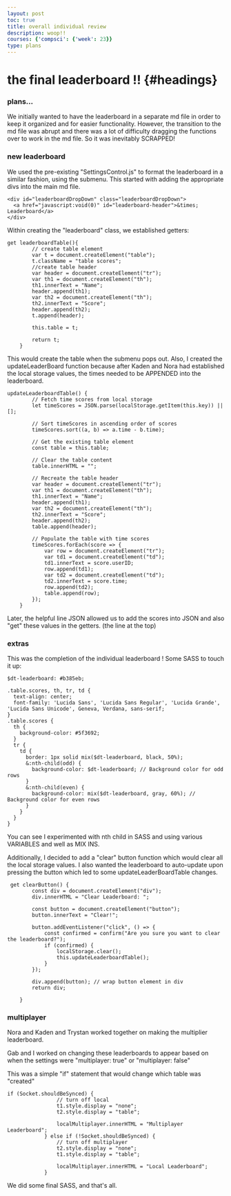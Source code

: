 ```yaml
---
layout: post
toc: true
title: overall individual review
description: woop!!
courses: {'compsci': {'week': 23}}
type: plans
---
```


# the final leaderboard !! {#headings}

### plans...
We initially wanted to have the leaderboard in a separate md file in order to keep it organized and for easier functionality. However, the transition to the md file was abrupt and there was a lot of difficulty dragging the functions over to work in the md file. So it was inevitably SCRAPPED!

### new leaderboard 
We used the pre-existing "SettingsControl.js" to format the leaderboard in a similar fashion, using the submenu. This started with adding the appropriate divs into the main md file. 

```
<div id="leaderboardDropDown" class="leaderboardDropDown">
  <a href="javascript:void(0)" id="leaderboard-header">&times; Leaderboard</a>
</div>
```

Within creating the "leaderboard" class, we established getters:
```
get leaderboardTable(){
        // create table element
        var t = document.createElement("table");
        t.className = "table scores";
        //create table header
        var header = document.createElement("tr");
        var th1 = document.createElement("th");
        th1.innerText = "Name";
        header.append(th1);
        var th2 = document.createElement("th");
        th2.innerText = "Score";
        header.append(th2);
        t.append(header);

        this.table = t;

        return t;
    }
```

This would create the table when the submenu pops out. Also, I created the updateLeaderBoard function because after Kaden and Nora had established the local storage values, the times needed to be APPENDED into the leaderboard. 

```
updateLeaderboardTable() {
        // Fetch time scores from local storage
        let timeScores = JSON.parse(localStorage.getItem(this.key)) || [];
    
        // Sort timeScores in ascending order of scores
        timeScores.sort((a, b) => a.time - b.time);
    
        // Get the existing table element
        const table = this.table;
    
        // Clear the table content
        table.innerHTML = "";
    
        // Recreate the table header
        var header = document.createElement("tr");
        var th1 = document.createElement("th");
        th1.innerText = "Name";
        header.append(th1);
        var th2 = document.createElement("th");
        th2.innerText = "Score";
        header.append(th2);
        table.append(header);
    
        // Populate the table with time scores
        timeScores.forEach(score => {
            var row = document.createElement("tr");
            var td1 = document.createElement("td");
            td1.innerText = score.userID;
            row.append(td1);
            var td2 = document.createElement("td");
            td2.innerText = score.time;
            row.append(td2);
            table.append(row);
        });
    }    
```

Later, the helpful line JSON allowed us to add the scores into JSON and also "get" these values in the getters. (the line at the top)

### extras

This was the completion of the individual leaderboard ! Some SASS to touch it up:
```
$dt-leaderboard: #b385eb;

.table.scores, th, tr, td {
  text-align: center;
  font-family: 'Lucida Sans', 'Lucida Sans Regular', 'Lucida Grande', 'Lucida Sans Unicode', Geneva, Verdana, sans-serif;
}
.table.scores {
  th {
    background-color: #5f3692;
  }
  tr {
    td {
      border: 1px solid mix($dt-leaderboard, black, 50%);
      &:nth-child(odd) {
        background-color: $dt-leaderboard; // Background color for odd rows
      }
      &:nth-child(even) {
        background-color: mix($dt-leaderboard, gray, 60%); // Background color for even rows
      }
    }
  }
}
```

You can see I experimented with nth child in SASS and using various VARIABLES and well as MIX INS.

Additionally, I decided to add a "clear" button function which would clear all the local storage values. I also wanted the leaderboard to auto-update upon pressing the button which led to some updateLeaderBoardTable changes.

```
 get clearButton() {
        const div = document.createElement("div");
        div.innerHTML = "Clear Leaderboard: ";
        
        const button = document.createElement("button");
        button.innerText = "Clear!";
    
        button.addEventListener("click", () => {
            const confirmed = confirm("Are you sure you want to clear the leaderboard?");
            if (confirmed) {
                localStorage.clear();
                this.updateLeaderboardTable();
            }
        });
    
        div.append(button); // wrap button element in div
        return div;

    }   
```

### multiplayer
Nora and Kaden and Trystan worked together on making the multiplier leaderboard. 

Gab and I worked on changing these leaderboards to appear based on when the settings were "multiplayer: true" or "multiplayer: false"

This was a simple "if" statement that would change which table was "created"

```
if (Socket.shouldBeSynced) {
                // turn off local
                t1.style.display = "none";
                t2.style.display = "table";

                localMultiplayer.innerHTML = "Multiplayer Leaderboard";
            } else if (!Socket.shouldBeSynced) {
                // turn off multiplayer
                t2.style.display = "none";
                t1.style.display = "table";

                localMultiplayer.innerHTML = "Local Leaderboard";
            }
```

We did some final SASS, and that's all. 


 





